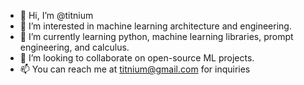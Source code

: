 - 👋 Hi, I’m @titnium
- 👀 I’m interested in machine learning architecture and engineering.
- 🌱 I’m currently learning python, machine learning libraries, prompt engineering, and calculus.
- 💞️ I’m looking to collaborate on open-source ML projects.
- 📫 You can reach me at titnium@gmail.com for inquiries

<!---
titnium/titnium is a ✨ special ✨ repository because its `README.md` (this file) appears on your GitHub profile.
You can click the Preview link to take a look at your changes.
--->
